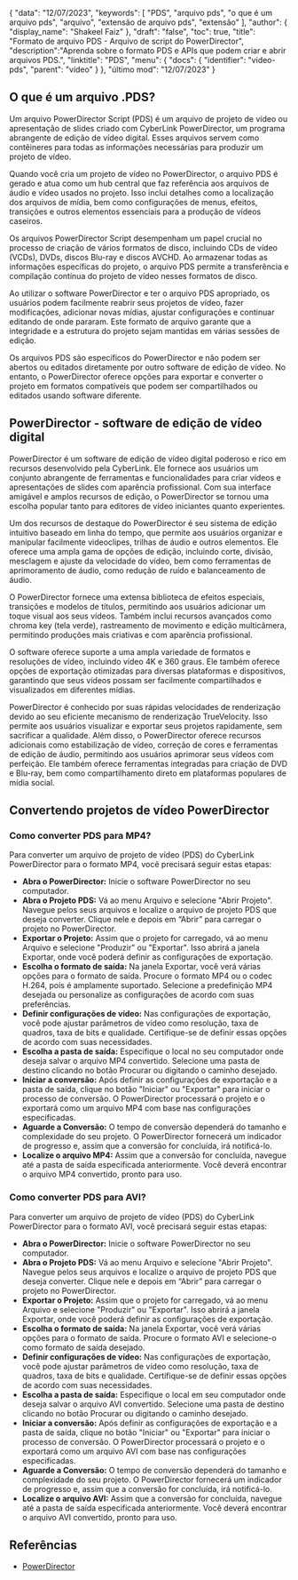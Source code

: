 {
"data": "12/07/2023",
  "keywords": [
"PDS",
"arquivo pds",
"o que é um arquivo pds",
"arquivo",
"extensão de arquivo pds",
"extensão"
],
  "author": {
"display_name": "Shakeel Faiz"
},
"draft": "false",
"toc": true,
"title": "Formato de arquivo PDS - Arquivo de script do PowerDirector",
  "description":"Aprenda sobre o formato PDS e APIs que podem criar e abrir arquivos PDS.",
"linktitle": "PDS",
  "menu": {
    "docs": {
      "identifier": "video-pds",
"parent": "vídeo"
}
},
"último mod": "12/07/2023"
}

## O que é um arquivo .PDS?

Um arquivo PowerDirector Script (PDS) é um arquivo de projeto de vídeo ou apresentação de slides criado com CyberLink PowerDirector, um programa abrangente de edição de vídeo digital. Esses arquivos servem como contêineres para todas as informações necessárias para produzir um projeto de vídeo.

Quando você cria um projeto de vídeo no PowerDirector, o arquivo PDS é gerado e atua como um hub central que faz referência aos arquivos de áudio e vídeo usados no projeto. Isso inclui detalhes como a localização dos arquivos de mídia, bem como configurações de menus, efeitos, transições e outros elementos essenciais para a produção de vídeos caseiros.

Os arquivos PowerDirector Script desempenham um papel crucial no processo de criação de vários formatos de disco, incluindo CDs de vídeo (VCDs), DVDs, discos Blu-ray e discos AVCHD. Ao armazenar todas as informações específicas do projeto, o arquivo PDS permite a transferência e compilação contínua do projeto de vídeo nesses formatos de disco.

Ao utilizar o software PowerDirector e ter o arquivo PDS apropriado, os usuários podem facilmente reabrir seus projetos de vídeo, fazer modificações, adicionar novas mídias, ajustar configurações e continuar editando de onde pararam. Este formato de arquivo garante que a integridade e a estrutura do projeto sejam mantidas em várias sessões de edição.

Os arquivos PDS são específicos do PowerDirector e não podem ser abertos ou editados diretamente por outro software de edição de vídeo. No entanto, o PowerDirector oferece opções para exportar e converter o projeto em formatos compatíveis que podem ser compartilhados ou editados usando software diferente.

## PowerDirector - software de edição de vídeo digital

PowerDirector é um software de edição de vídeo digital poderoso e rico em recursos desenvolvido pela CyberLink. Ele fornece aos usuários um conjunto abrangente de ferramentas e funcionalidades para criar vídeos e apresentações de slides com aparência profissional. Com sua interface amigável e amplos recursos de edição, o PowerDirector se tornou uma escolha popular tanto para editores de vídeo iniciantes quanto experientes.

Um dos recursos de destaque do PowerDirector é seu sistema de edição intuitivo baseado em linha do tempo, que permite aos usuários organizar e manipular facilmente videoclipes, trilhas de áudio e outros elementos. Ele oferece uma ampla gama de opções de edição, incluindo corte, divisão, mesclagem e ajuste da velocidade do vídeo, bem como ferramentas de aprimoramento de áudio, como redução de ruído e balanceamento de áudio.

O PowerDirector fornece uma extensa biblioteca de efeitos especiais, transições e modelos de títulos, permitindo aos usuários adicionar um toque visual aos seus vídeos. Também inclui recursos avançados como chroma key (tela verde), rastreamento de movimento e edição multicâmera, permitindo produções mais criativas e com aparência profissional.

O software oferece suporte a uma ampla variedade de formatos e resoluções de vídeo, incluindo vídeo 4K e 360 graus. Ele também oferece opções de exportação otimizadas para diversas plataformas e dispositivos, garantindo que seus vídeos possam ser facilmente compartilhados e visualizados em diferentes mídias.

PowerDirector é conhecido por suas rápidas velocidades de renderização devido ao seu eficiente mecanismo de renderização TrueVelocity. Isso permite aos usuários visualizar e exportar seus projetos rapidamente, sem sacrificar a qualidade. Além disso, o PowerDirector oferece recursos adicionais como estabilização de vídeo, correção de cores e ferramentas de edição de áudio, permitindo aos usuários aprimorar seus vídeos com perfeição. Ele também oferece ferramentas integradas para criação de DVD e Blu-ray, bem como compartilhamento direto em plataformas populares de mídia social.

## Convertendo projetos de vídeo PowerDirector

### Como converter PDS para MP4?

Para converter um arquivo de projeto de vídeo (PDS) do CyberLink PowerDirector para o formato MP4, você precisará seguir estas etapas:

- **Abra o PowerDirector:** Inicie o software PowerDirector no seu computador.
- **Abra o Projeto PDS:** Vá ao menu Arquivo e selecione "Abrir Projeto". Navegue pelos seus arquivos e localize o arquivo de projeto PDS que deseja converter. Clique nele e depois em “Abrir” para carregar o projeto no PowerDirector.
- **Exportar o Projeto:** Assim que o projeto for carregado, vá ao menu Arquivo e selecione "Produzir" ou "Exportar". Isso abrirá a janela Exportar, onde você poderá definir as configurações de exportação.
- **Escolha o formato de saída:** Na janela Exportar, você verá várias opções para o formato de saída. Procure o formato MP4 ou o codec H.264, pois é amplamente suportado. Selecione a predefinição MP4 desejada ou personalize as configurações de acordo com suas preferências.
- **Definir configurações de vídeo:** Nas configurações de exportação, você pode ajustar parâmetros de vídeo como resolução, taxa de quadros, taxa de bits e qualidade. Certifique-se de definir essas opções de acordo com suas necessidades.
- **Escolha a pasta de saída:** Especifique o local no seu computador onde deseja salvar o arquivo MP4 convertido. Selecione uma pasta de destino clicando no botão Procurar ou digitando o caminho desejado.
- **Iniciar a conversão:** Após definir as configurações de exportação e a pasta de saída, clique no botão "Iniciar" ou "Exportar" para iniciar o processo de conversão. O PowerDirector processará o projeto e o exportará como um arquivo MP4 com base nas configurações especificadas.
- **Aguarde a Conversão:** O tempo de conversão dependerá do tamanho e complexidade do seu projeto. O PowerDirector fornecerá um indicador de progresso e, assim que a conversão for concluída, irá notificá-lo.
- **Localize o arquivo MP4:** Assim que a conversão for concluída, navegue até a pasta de saída especificada anteriormente. Você deverá encontrar o arquivo MP4 convertido, pronto para uso.

### Como converter PDS para AVI?

Para converter um arquivo de projeto de vídeo (PDS) do CyberLink PowerDirector para o formato AVI, você precisará seguir estas etapas:

- **Abra o PowerDirector:** Inicie o software PowerDirector no seu computador.
- **Abra o Projeto PDS:** Vá ao menu Arquivo e selecione "Abrir Projeto". Navegue pelos seus arquivos e localize o arquivo de projeto PDS que deseja converter. Clique nele e depois em “Abrir” para carregar o projeto no PowerDirector.
- **Exportar o Projeto:** Assim que o projeto for carregado, vá ao menu Arquivo e selecione "Produzir" ou "Exportar". Isso abrirá a janela Exportar, onde você poderá definir as configurações de exportação.
- **Escolha o formato de saída:** Na janela Exportar, você verá várias opções para o formato de saída. Procure o formato AVI e selecione-o como formato de saída desejado.
- **Definir configurações de vídeo:** Nas configurações de exportação, você pode ajustar parâmetros de vídeo como resolução, taxa de quadros, taxa de bits e qualidade. Certifique-se de definir essas opções de acordo com suas necessidades.
- **Escolha a pasta de saída:** Especifique o local em seu computador onde deseja salvar o arquivo AVI convertido. Selecione uma pasta de destino clicando no botão Procurar ou digitando o caminho desejado.
- **Iniciar a conversão:** Após definir as configurações de exportação e a pasta de saída, clique no botão "Iniciar" ou "Exportar" para iniciar o processo de conversão. O PowerDirector processará o projeto e o exportará como um arquivo AVI com base nas configurações especificadas.
- **Aguarde a Conversão:** O tempo de conversão dependerá do tamanho e complexidade do seu projeto. O PowerDirector fornecerá um indicador de progresso e, assim que a conversão for concluída, irá notificá-lo.
- **Localize o arquivo AVI:** Assim que a conversão for concluída, navegue até a pasta de saída especificada anteriormente. Você deverá encontrar o arquivo AVI convertido, pronto para uso.
  

## Referências
* [PowerDirector](https://en.wikipedia.org/wiki/PowerDirector)

